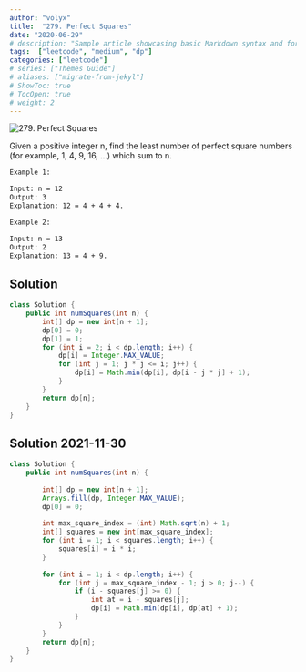 ```yaml
---
author: "volyx"
title:  "279. Perfect Squares"
date: "2020-06-29"
# description: "Sample article showcasing basic Markdown syntax and formatting for HTML elements."
tags:  ["leetcode", "medium", "dp"]
categories: ["leetcode"]
# series: ["Themes Guide"]
# aliases: ["migrate-from-jekyl"]
# ShowToc: true
# TocOpen: true
# weight: 2
---
```


![279. Perfect Squares](https://leetcode.com/problems/perfect-squares/)

Given a positive integer n, find the least number of perfect square numbers (for example, 1, 4, 9, 16, ...) which sum to n.

```txt
Example 1:

Input: n = 12
Output: 3 
Explanation: 12 = 4 + 4 + 4.
```

```txt
Example 2:

Input: n = 13
Output: 2
Explanation: 13 = 4 + 9.
```

## Solution

```java
class Solution {
    public int numSquares(int n) {
        int[] dp = new int[n + 1];
        dp[0] = 0;
        dp[1] = 1;
        for (int i = 2; i < dp.length; i++) {
            dp[i] = Integer.MAX_VALUE;
            for (int j = 1; j * j <= i; j++) {
                dp[i] = Math.min(dp[i], dp[i - j * j] + 1);
            }
        }
        return dp[n];
    }
}
```

## Solution 2021-11-30

```java
class Solution {
    public int numSquares(int n) {
        
        int[] dp = new int[n + 1];
        Arrays.fill(dp, Integer.MAX_VALUE);
        dp[0] = 0;
        
        int max_square_index = (int) Math.sqrt(n) + 1;
        int[] squares = new int[max_square_index];
        for (int i = 1; i < squares.length; i++) {
            squares[i] = i * i;
        }
        
        for (int i = 1; i < dp.length; i++) {
            for (int j = max_square_index - 1; j > 0; j--) {
                if (i - squares[j] >= 0) {
                    int at = i - squares[j];
                    dp[i] = Math.min(dp[i], dp[at] + 1);
                }
            }
        }       
        return dp[n];
    }
}
```
